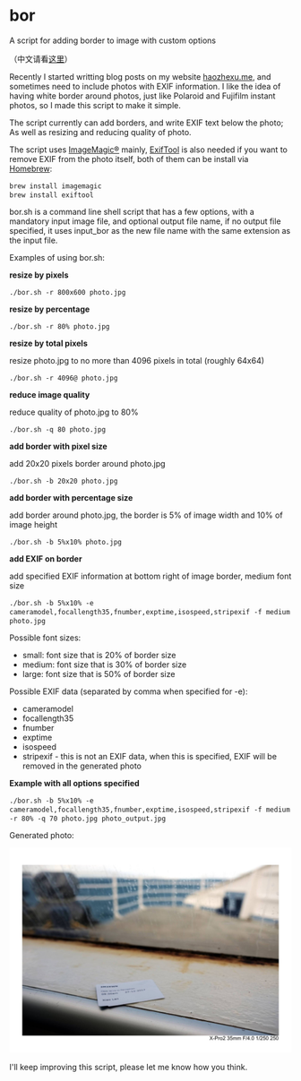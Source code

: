# bor
A script for adding border to image with custom options

（中文请看[这里](./README.cn.md)）

Recently I started writting blog posts on my website [haozhexu.me](https://haozhexu.me), and sometimes need to include photos with EXIF information. I like the idea of having white border around photos, just like Polaroid and Fujifilm instant photos, so I made this script to make it simple.

The script currently can add borders, and write EXIF text below the photo; As well as resizing and reducing quality of photo.

The script uses [ImageMagic®](https://www.imagemagick.org) mainly, [ExifTool](https://www.sno.phy.queensu.ca/~phil/exiftool/) is also needed if you want to remove EXIF from the photo itself, both of them can be install via [Homebrew](https://brew.sh/):

```
brew install imagemagic
brew install exiftool
```

bor.sh is a command line shell script that has a few options, with a mandatory input image file, and optional output file name, if no output file specified, it uses input_bor as the new file name with the same extension as the input file.

Examples of using bor.sh:

**resize by pixels**

```
./bor.sh -r 800x600 photo.jpg
```

**resize by percentage**

```
./bor.sh -r 80% photo.jpg
```

**resize by total pixels**

resize photo.jpg to no more than 4096 pixels in total (roughly 64x64)

```
./bor.sh -r 4096@ photo.jpg
```

**reduce image quality**

reduce quality of photo.jpg to 80%

```
./bor.sh -q 80 photo.jpg
```

**add border with pixel size**

add 20x20 pixels border around photo.jpg

```
./bor.sh -b 20x20 photo.jpg
```

**add border with percentage size**

add border around photo.jpg, the border is 5% of image width and 10% of image height

```
./bor.sh -b 5%x10% photo.jpg
```

**add EXIF on border**

add specified EXIF information at bottom right of image border, medium font size

```
./bor.sh -b 5%x10% -e cameramodel,focallength35,fnumber,exptime,isospeed,stripexif -f medium photo.jpg
```

Possible font sizes:

* small: font size that is 20% of border size
* medium: font size that is 30% of border size
* large: font size that is 50% of border size

Possible EXIF data (separated by comma when specified for -e):

* cameramodel
* focallength35
* fnumber
* exptime
* isospeed
* stripexif - this is not an EXIF data, when this is specified, EXIF will be removed in the generated photo

**Example with all options specified**

```
./bor.sh -b 5%x10% -e cameramodel,focallength35,fnumber,exptime,isospeed,stripexif -f medium -r 80% -q 70 photo.jpg photo_output.jpg
```

Generated photo:

![Generated photo](./photo_output.jpg "Generate photo")

I'll keep improving this script, please let me know how you think.
